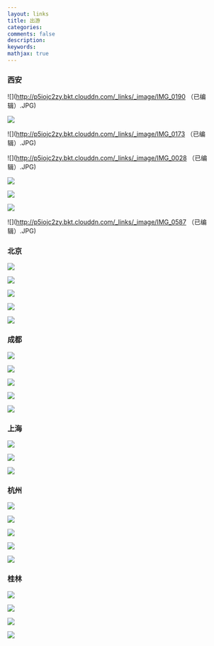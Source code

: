 ```yaml
---
layout: links
title: 出游
categories: 
comments: false
description: 
keywords: 
mathjax: true
---
```


### 西安

![](http://p5iojc2zy.bkt.clouddn.com/_links/_image/IMG_0190 （已编辑）.JPG)


![](http://p5iojc2zy.bkt.clouddn.com/_links/_image/IMG_0060.JPG)

![](http://p5iojc2zy.bkt.clouddn.com/_links/_image/IMG_0173 （已编辑）.JPG)


![](http://p5iojc2zy.bkt.clouddn.com/_links/_image/IMG_0028 （已编辑）.JPG)


![](http://p5iojc2zy.bkt.clouddn.com/_links/_image/IMG_0357.JPG)

![](http://p5iojc2zy.bkt.clouddn.com/_links/_image/IMG_0174.JPG)



![](http://p5iojc2zy.bkt.clouddn.com/_links/_image/IMG_0503.JPG)


![](http://p5iojc2zy.bkt.clouddn.com/_links/_image/IMG_0587 （已编辑）.JPG)

### 北京


![](http://p5iojc2zy.bkt.clouddn.com/_links/_image/IMG_0225.JPG)

![](http://p5iojc2zy.bkt.clouddn.com/_links/_image/IMG_0252.JPG)

![](http://p5iojc2zy.bkt.clouddn.com/_links/_image/IMG_0253.JPG)

![](http://p5iojc2zy.bkt.clouddn.com/_links/_image/IMG_0259.JPG)

![](http://p5iojc2zy.bkt.clouddn.com/_links/_image/IMG_0224.JPG)



### 成都


![](http://p5iojc2zy.bkt.clouddn.com/_links/_image/GEDC0443.JPG)

![](http://p5iojc2zy.bkt.clouddn.com/_links/_image/GEDC0496.JPG)

![](http://p5iojc2zy.bkt.clouddn.com/_links/_image/GEDC0468.JPG)

![](http://p5iojc2zy.bkt.clouddn.com/_links/_image/GEDC0457.JPG)

![](http://p5iojc2zy.bkt.clouddn.com/_links/_image/GEDC0461.JPG)

### 上海

![](http://p5iojc2zy.bkt.clouddn.com/_links/_image/IMG_1172.JPG)

![](http://p5iojc2zy.bkt.clouddn.com/_links/_image/IMG_1154.JPG)

![](http://p5iojc2zy.bkt.clouddn.com/_links/_image/IMG_1161.JPG)

### 杭州

![](http://p5iojc2zy.bkt.clouddn.com/_links/_image/IMG_0991.JPG)

![](http://p5iojc2zy.bkt.clouddn.com/_links/_image/IMG_1036.JPG)

![](http://p5iojc2zy.bkt.clouddn.com/_links/_image/IMG_1061.JPG)

![](http://p5iojc2zy.bkt.clouddn.com/_links/_image/IMG_1074.JPG)

![](http://p5iojc2zy.bkt.clouddn.com/_links/_image/IMG_1056.JPG)


### 桂林


![](http://p5iojc2zy.bkt.clouddn.com/_links/_image/GEDC0318_副本.jpg)


![](http://p5iojc2zy.bkt.clouddn.com/_links/_image/GEDC0334_副本.jpg)

![](http://p5iojc2zy.bkt.clouddn.com/_links/_image/GEDC0416.JPG)

![](http://p5iojc2zy.bkt.clouddn.com/_links/_image/GEDC0353.JPG)

